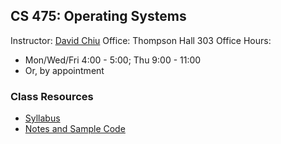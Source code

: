 ## CS 475: Operating Systems

Instructor: [David Chiu](https://davidtchiu.github.io)
Office: Thompson Hall 303
Office Hours: 
  - Mon/Wed/Fri 4:00 - 5:00; Thu 9:00 - 11:00
  - Or, by appointment
  
### Class Resources
- [Syllabus](syllabus)
- [Notes and Sample Code](https://canvas.pugetsound.edu)

<!-- David's schedule generator! Do not touch -->
<div id="schedule">&nbsp;</div>
<script type="text/javascript" src="../calendar.js"></script>
<script type="text/javascript" src="schedule.js"></script>
<!-- End -->
